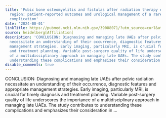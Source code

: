 ```yaml
---
title: 'Pubic bone osteomyelitis and fistulas after radiation therapy of the pelvic
  region: patient-reported outcomes and urological management of a rare but serious
  complication'
date: '2024-08-01'
linkTitle: https://pubmed.ncbi.nlm.nih.gov/39088071/?utm_source=curl&utm_medium=rss&utm_campaign=pubmed-2&utm_content=1FakS-2QOkCT8HsMOQP1bCRQ4YzyumYOmxmF0moLsQ3dFB1E9V&fc=20220326224207&ff=20240801181938&v=2.18.0.post9+e462414
source: heidelberg[Affiliation]
description: 'CONCLUSION: Diagnosing and managing late UAEs after pelvic radiation
  necessitate an understanding of their occurrence, diagnostic features and appropriate
  management strategies. Early imaging, particularly MRI, is crucial for timely diagnosis
  and treatment planning. Variable post-surgery quality of life underscores the importance
  of a multidisciplinary approach in managing late UAEs. The study contributes to
  understanding these complications and emphasizes their consideration in ...'
disable_comments: true
---
```

CONCLUSION: Diagnosing and managing late UAEs after pelvic radiation necessitate an understanding of their occurrence, diagnostic features and appropriate management strategies. Early imaging, particularly MRI, is crucial for timely diagnosis and treatment planning. Variable post-surgery quality of life underscores the importance of a multidisciplinary approach in managing late UAEs. The study contributes to understanding these complications and emphasizes their consideration in ...